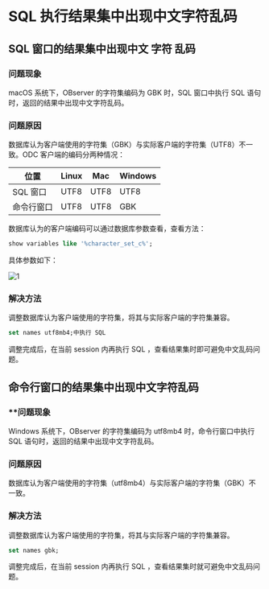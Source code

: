 SQL 执行结果集中出现中文字符乱码 
=======================================

**SQL 窗口的结果集中出现中文** 字符 **乱码**
----------------------------------------------

### **问题现象**

macOS 系统下，OBserver 的字符集编码为 GBK 时，SQL 窗口中执行 SQL 语句时，返回的结果中出现中文字符乱码。

### **问题原因** 

数据库认为客户端使用的字符集（GBK）与实际客户端的字符集（UTF8）不一致。ODC 客户端的编码分两种情况：

| 位置     | Linux | Mac  | Windows |
|--------|-------|------|---------|
| SQL 窗口 | UTF8  | UTF8 | UTF8    |
| 命令行窗口  | UTF8  | UTF8 | GBK     |

数据库认为的客户端编码可以通过数据库参数查看，查看方法：

```sql
show variables like '%character_set_c%';
```

具体参数如下：

![1](https://obbusiness-private.oss-cn-shanghai.aliyuncs.com/doc/img/odc/KB/3.common-troubleshooting/3.sql-execution/7.chinese-character-garbled-error/1.png)

### **解决方法**

调整数据库认为客户端使用的字符集，将其与实际客户端的字符集兼容。

```sql
set names utf8mb4;中执行 SQL 
```

调整完成后，在当前 session 内再执行 SQL ，查看结果集时即可避免中文乱码问题。

**命令行窗口的结果集中出现中文字符乱码** 
---------------------------------------------

### **问题现象

Windows 系统下，OBserver 的字符集编码为 utf8mb4 时，命令行窗口中执行 SQL 语句时，返回的结果中出现中文字符乱码。

### **问题原因** 

数据库认为客户端使用的字符集（utf8mb4）与实际客户端的字符集（GBK）不一致。

### **解决方法**

调整数据库认为客户端使用的字符集，将其与实际客户端的字符集兼容。

```sql
set names gbk;
```

调整完成后，在当前 session 内再执行 SQL ，查看结果集时就可避免中文乱码问题。
